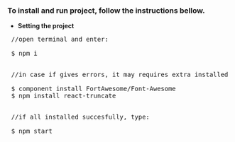 ### To install and run project, follow the instructions bellow.

- __Setting the project__
<pre>
 //open terminal and enter:
 
 $ npm i 
 
 
 //in case if gives errors, it may requires extra installed libraries:
 
 $ component install FortAwesome/Font-Awesome
 $ npm install react-truncate
 
 
 //if all installed succesfully, type:
 
 $ npm start

</pre>
